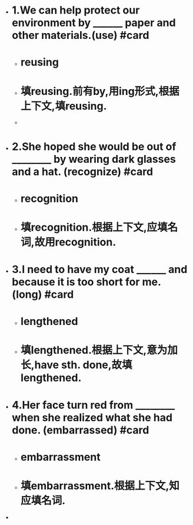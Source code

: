 - # 1.We can help protect our environment by ______ paper and other materials.(use) #card
	- # reusing
	- # 填reusing.前有by,用ing形式,根据上下文,填reusing.
	-
- # 2.She hoped she would be out of ________ by wearing dark glasses and a hat. (recognize) #card
	- # recognition
	- # 填recognition.根据上下文,应填名词,故用recognition.
- # 3.I need to have my coat ______ and because it is too short for me. (long) #card
	- # lengthened
	- # 填lengthened.根据上下文,意为加长,have sth. done,故填lengthened.
- # 4.Her face turn red from ________ when she realized what she had done. (embarrassed) #card
	- # embarrassment
	- # 填embarrassment.根据上下文,知应填名词.
-